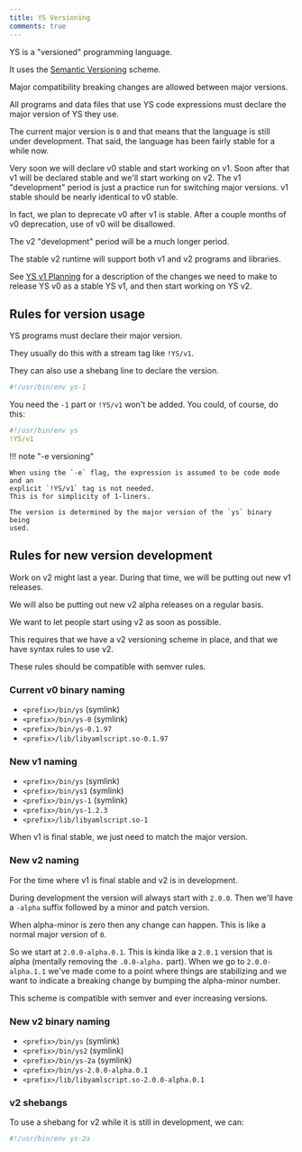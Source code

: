```yaml
---
title: YS Versioning
comments: true
---
```



YS is a "versioned" programming language.

It uses the [Semantic Versioning](https://semver.org/) scheme.

Major compatibility breaking changes are allowed between major versions.

All programs and data files that use YS code expressions must declare the major
version of YS they use.

The current major version is `0` and that means that the language is still
under development.
That said, the language has been fairly stable for a while now.

Very soon we will declare v0 stable and start working on v1.
Soon after that v1 will be declared stable and we'll start working on v2.
The v1 "development" period is just a practice run for switching major versions.
v1 stable should be nearly identical to v0 stable.

In fact, we plan to deprecate v0 after v1 is stable.
After a couple months of v0 deprecation, use of v0 will be disallowed.

The v2 "development" period will be a much longer period.

The stable v2 runtime will support both v1 and v2 programs and libraries.

See [YS v1 Planning](v1-planning.md) for a description of the changes we need to
make to release YS v0 as a stable YS v1, and then start working on YS v2.


## Rules for version usage

YS programs must declare their major version.

They usually do this with a stream tag like `!YS/v1`.

They can also use a shebang line to declare the version.

```yaml
#!/usr/bin/env ys-1
```

You need the `-1` part or `!YS/v1` won't be added.
You could, of course, do this:

```yaml
#!/usr/bin/env ys
!YS/v1
```

!!! note "-e versioning"

    When using the `-e` flag, the expression is assumed to be code mode and an
    explicit `!YS/v1` tag is not needed.
    This is for simplicity of 1-liners.

    The version is determined by the major version of the `ys` binary being
    used.


## Rules for new version development

Work on v2 might last a year.
During that time, we will be putting out new v1 releases.

We will also be putting out new v2 alpha releases on a regular basis.

We want to let people start using v2 as soon as possible.

This requires that we have a v2 versioning scheme in place, and that we have
syntax rules to use v2.

These rules should be compatible with semver rules.


### Current v0 binary naming

* `<prefix>/bin/ys` (symlink)
* `<prefix>/bin/ys-0` (symlink)
* `<prefix>/bin/ys-0.1.97`
* `<prefix>/lib/libyamlscript.so-0.1.97`


### New v1 naming

* `<prefix>/bin/ys` (symlink)
* `<prefix>/bin/ys1` (symlink)
* `<prefix>/bin/ys-1` (symlink)
* `<prefix>/bin/ys-1.2.3`
* `<prefix>/lib/libyamlscript.so-1`

When v1 is final stable, we just need to match the major version.


### New v2 naming

For the time where v1 is final stable and v2 is in development.

During development the version will always start with `2.0.0`.
Then we'll have a `-alpha` suffix followed by a minor and patch version.

When alpha-minor is zero then any change can happen.
This is like a normal major version of `0`.

So we start at `2.0.0-alpha.0.1`.
This is kinda like a `2.0.1` version that is alpha (mentally removing the
`.0.0-alpha.` part).
When we go to `2.0.0-alpha.1.1` we've made come to a point where things are
stabilizing and we want to indicate a breaking change by bumping the alpha-minor
number.

This scheme is compatible with semver and ever increasing versions.


### New v2 binary naming

* `<prefix>/bin/ys` (symlink)
* `<prefix>/bin/ys2` (symlink)
* `<prefix>/bin/ys-2a` (symlink)
* `<prefix>/bin/ys-2.0.0-alpha.0.1`
* `<prefix>/lib/libyamlscript.so-2.0.0-alpha.0.1`


### v2 shebangs

To use a shebang for v2 while it is still in development, we can:

```yaml
#!/usr/bin/env ys-2a
```
